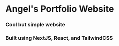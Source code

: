 # Angel's Portfolio Website
### **Cool but simple website**
### Built using NextJS, React, and TailwindCSS
